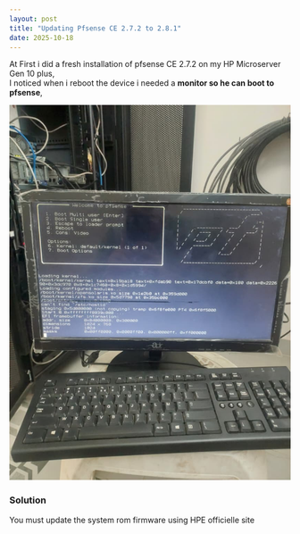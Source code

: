 ```yaml
---
layout: post
title: "Updating Pfsense CE 2.7.2 to 2.8.1"
date: 2025-10-18
---
```


At First i did a fresh installation of pfsense CE 2.7.2 on my HP Microserver Gen 10 plus,<br> 
I noticed when i reboot the device i needed a **monitor so he can boot to pfsense**,

![pfSense reboot](/assets/images/pfsense-reboot-pb.jpeg)
<br>


### Solution

You must update the system rom firmware using HPE officielle site  
